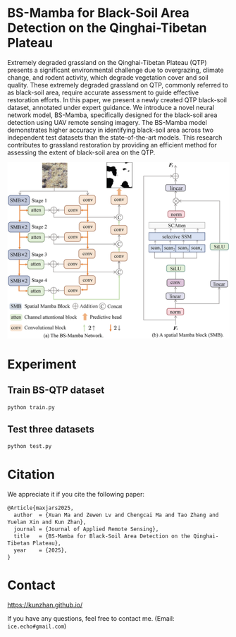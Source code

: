 # BS-Mamba for Black-Soil Area Detection on the Qinghai-Tibetan Plateau
Extremely degraded grassland on the Qinghai-Tibetan Plateau (QTP) presents a significant environmental challenge due to overgrazing, climate change, and rodent activity, which degrade vegetation cover and soil quality. These extremely degraded grassland on QTP, commonly referred to as black-soil area, require accurate assessment to guide effective restoration efforts. In this paper, we present a newly created QTP black-soil dataset, annotated under expert guidance. We introduce a novel neural network model, BS-Mamba, specifically designed for the black-soil area detection using UAV remote sensing imagery. The BS-Mamba model demonstrates higher accuracy in identifying black-soil area across two independent test datasets than the state-of-the-art models. This research contributes to grassland restoration by providing an efficient method for assessing the extent of black-soil area on the QTP.

![framework](assets/figure_02.jpg)

# Experiment
## Train BS-QTP dataset
```sh
python train.py
```

## Test three datasets
```sh
python test.py
```

# Citation
We appreciate it if you cite the following paper:
```
@Article{maxjars2025,
  author  = {Xuan Ma and Zewen Lv and Chengcai Ma and Tao Zhang and Yuelan Xin and Kun Zhan},
  journal = {Journal of Applied Remote Sensing},
  title   = {BS-Mamba for Black-Soil Area Detection on the Qinghai-Tibetan Plateau},
  year    = {2025},
}
```

# Contact
https://kunzhan.github.io/

If you have any questions, feel free to contact me. (Email: `ice.echo#gmail.com`)
